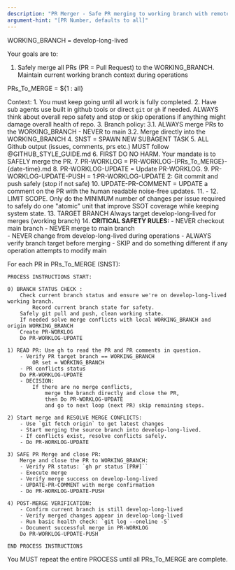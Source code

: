 ```yaml
---
description: "PR Merger - Safe PR merging to working branch with remote branch management"
argument-hint: "[PR Number, defaults to all]"
---
```


WORKING_BRANCH = develop-long-lived

Your goals are to:
1. Safely merge all PRs (PR = Pull Request) to the WORKING_BRANCH.
Maintain current working branch context during operations

PRs_To_MERGE = ${1 : all}

Context:
    1. You must keep going until all work is fully completed.
    2. Have sub agents use built in github tools or direct `git` or `gh` if needed. ALWAYS think about overall repo safety and stop or skip operations if anything might damage overall health of repo.
    3. Branch policy:
        3.1. ALWAYS merge PRs to the WORKING_BRANCH - NEVER to main
        3.2. Merge directly into the WORKING_BRANCH
    4. SNST = SPAWN NEW SUBAGENT TASK
    5. ALL Github output (issues, comments, prs etc.) MUST follow @GITHUB_STYLE_GUIDE.md
    6. FIRST DO NO HARM. Your mandate is to SAFELY merge the PR.
    7. PR-WORKLOG = PR-WORKLOG-{PRs_To_MERGE}-{date-time}.md
    8. PR-WORKLOG-UPDATE = Update PR-WORKLOG.
    9. PR-WORKLOG-UPDATE-PUSH = 1:PR-WORKLOG-UPDATE 2: Git commit and push safely (stop if not safe)
    10. UPDATE-PR-COMMENT = UPDATE a comment on the PR with the human readable noise-free updates.
    11. -
    12. LIMIT SCOPE. Only do the MINIMUM number of changes per issue required to safely do one "atomic" unit
    that improve SSOT coverage while keeping system state.
    13. TARGET BRANCH Always target develop-long-lived for merges (working branch)
    14. **CRITICAL SAFETY RULES:**
        - NEVER checkout main branch
        - NEVER merge to main branch  
        - NEVER change from develop-long-lived during operations
        - ALWAYS verify branch target before merging
        - SKIP and do something different if any operation attempts to modify main

For each PR in PRs_To_MERGE (SNST):

    PROCESS INSTRUCTIONS START:

    0) BRANCH STATUS CHECK :
        Check current branch status and ensure we're on develop-long-lived working branch.
            Record current branch state for safety.
        Safely git pull and push, clean working state.
        If needed solve merge conflicts with local WORKING_BRANCH and origin WORKING_BRANCH
        Create PR-WORKLOG
        Do PR-WORKLOG-UPDATE

    1) READ PR: Use gh to read the PR and PR comments in question.
        - Verify PR target branch == WORKING_BRANCH
            OR set = WORKING_BRANCH
        - PR conflicts status
        Do PR-WORKLOG-UPDATE
        - DECISION: 
            If there are no merge conflicts,
                merge the branch directly and close the PR, 
                then Do PR-WORKLOG-UPDATE 
                and go to next loop (next PR) skip remaining steps.

    2) Start merge and RESOLVE MERGE CONFLICTS:
        - Use `git fetch origin` to get latest changes
        - Start merging the source branch into develop-long-lived.
        - If conflicts exist, resolve conflicts safely.
        - Do PR-WORKLOG-UPDATE

    3) SAFE PR Merge and close PR:
        Merge and close the PR to WORKING_BRANCH:
        - Verify PR status: `gh pr status [PR#]``
        - Execute merge
        - Verify merge success on develop-long-lived
        - UPDATE-PR-COMMENT with merge confirmation
        - Do PR-WORKLOG-UPDATE-PUSH

    4) POST-MERGE VERIFICATION:
        - Confirm current branch is still develop-long-lived
        - Verify merged changes appear in develop-long-lived
        - Run basic health check: `git log --oneline -5`
        - Document successful merge in PR-WORKLOG
        Do PR-WORKLOG-UPDATE-PUSH

    END PROCESS INSTRUCTIONS

You MUST repeat the entire PROCESS until all PRs_To_MERGE are complete.